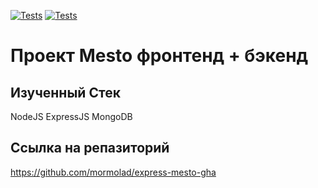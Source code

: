 [![Tests](../../actions/workflows/tests-13-sprint.yml/badge.svg)](../../actions/workflows/tests-13-sprint.yml) [![Tests](../../actions/workflows/tests-14-sprint.yml/badge.svg)](../../actions/workflows/tests-14-sprint.yml)

# Проект Mesto фронтенд + бэкенд

## Изученный Стек

NodeJS
ExpressJS
MongoDB

## Ссылка на репазиторий

https://github.com/mormolad/express-mesto-gha
